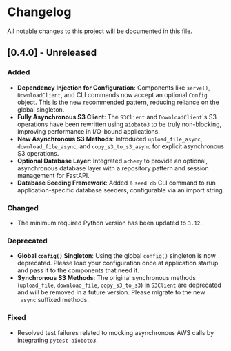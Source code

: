 # Changelog

All notable changes to this project will be documented in this file.

## [0.4.0] - Unreleased

### Added

-   **Dependency Injection for Configuration**: Components like `serve()`, `DownloadClient`, and CLI commands now accept an optional `Config` object. This is the new recommended pattern, reducing reliance on the global singleton.
-   **Fully Asynchronous S3 Client**: The `S3Client` and `DownloadClient`'s S3 operations have been rewritten using `aioboto3` to be truly non-blocking, improving performance in I/O-bound applications.
-   **New Asynchronous S3 Methods**: Introduced `upload_file_async`, `download_file_async`, and `copy_s3_to_s3_async` for explicit asynchronous S3 operations.
-   **Optional Database Layer**: Integrated `achemy` to provide an optional, asynchronous database layer with a repository pattern and session management for FastAPI.
-   **Database Seeding Framework**: Added a `seed db` CLI command to run application-specific database seeders, configurable via an import string.

### Changed

-   The minimum required Python version has been updated to `3.12`.

### Deprecated

-   **Global `config()` Singleton**: Using the global `config()` singleton is now deprecated. Please load your configuration once at application startup and pass it to the components that need it.
-   **Synchronous S3 Methods**: The original synchronous methods (`upload_file`, `download_file`, `copy_s3_to_s3`) in `S3Client` are deprecated and will be removed in a future version. Please migrate to the new `_async` suffixed methods.

### Fixed

-   Resolved test failures related to mocking asynchronous AWS calls by integrating `pytest-aioboto3`.
